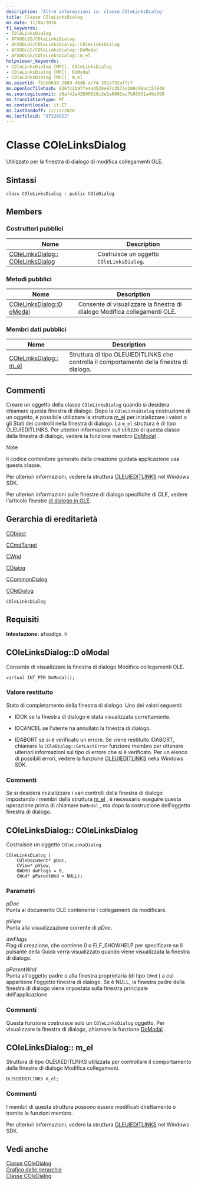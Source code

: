 ```yaml
---
description: 'Altre informazioni su: classe COleLinksDialog'
title: Classe COleLinksDialog
ms.date: 11/04/2016
f1_keywords:
- COleLinksDialog
- AFXODLGS/COleLinksDialog
- AFXODLGS/COleLinksDialog::COleLinksDialog
- AFXODLGS/COleLinksDialog::DoModal
- AFXODLGS/COleLinksDialog::m_el
helpviewer_keywords:
- COleLinksDialog [MFC], COleLinksDialog
- COleLinksDialog [MFC], DoModal
- COleLinksDialog [MFC], m_el
ms.assetid: fb2eb638-2809-46db-ac74-392a732affc7
ms.openlocfilehash: 036fc2b97fe4ad529e87c3573e280c99ac157848
ms.sourcegitcommit: d6af41e42699628c3e2e6063ec7b03931a49a098
ms.translationtype: MT
ms.contentlocale: it-IT
ms.lasthandoff: 12/11/2020
ms.locfileid: "97226922"
---
```

# <a name="colelinksdialog-class"></a>Classe COleLinksDialog

Utilizzato per la finestra di dialogo di modifica collegamenti OLE.

## <a name="syntax"></a>Sintassi

```
class COleLinksDialog : public COleDialog
```

## <a name="members"></a>Members

### <a name="public-constructors"></a>Costruttori pubblici

|Nome|Description|
|----------|-----------------|
|[COleLinksDialog:: COleLinksDialog](#colelinksdialog)|Costruisce un oggetto `COleLinksDialog`.|

### <a name="public-methods"></a>Metodi pubblici

|Nome|Description|
|----------|-----------------|
|[COleLinksDialog::D oModal](#domodal)|Consente di visualizzare la finestra di dialogo Modifica collegamenti OLE.|

### <a name="public-data-members"></a>Membri dati pubblici

|Nome|Description|
|----------|-----------------|
|[COleLinksDialog:: m_el](#m_el)|Struttura di tipo OLEUIEDITLINKS che controlla il comportamento della finestra di dialogo.|

## <a name="remarks"></a>Commenti

Creare un oggetto della classe `COleLinksDialog` quando si desidera chiamare questa finestra di dialogo. Dopo la `COleLinksDialog` costruzione di un oggetto, è possibile utilizzare la struttura [m_el](#m_el) per inizializzare i valori o gli Stati dei controlli nella finestra di dialogo. La `m_el` struttura è di tipo OLEUIEDITLINKS. Per ulteriori informazioni sull'utilizzo di questa classe della finestra di dialogo, vedere la funzione membro [DoModal](#domodal) .

> [!NOTE]
> Il codice contenitore generato dalla creazione guidata applicazione usa questa classe.

Per ulteriori informazioni, vedere la struttura [OLEUIEDITLINKS](/windows/win32/api/oledlg/ns-oledlg-oleuieditlinksw) nel Windows SDK.

Per ulteriori informazioni sulle finestre di dialogo specifiche di OLE, vedere l'articolo finestre [di dialogo in OLE](../../mfc/dialog-boxes-in-ole.md).

## <a name="inheritance-hierarchy"></a>Gerarchia di ereditarietà

[CObject](../../mfc/reference/cobject-class.md)

[CCmdTarget](../../mfc/reference/ccmdtarget-class.md)

[CWnd](../../mfc/reference/cwnd-class.md)

[CDialog](../../mfc/reference/cdialog-class.md)

[CCommonDialog](../../mfc/reference/ccommondialog-class.md)

[COleDialog](../../mfc/reference/coledialog-class.md)

`COleLinksDialog`

## <a name="requirements"></a>Requisiti

**Intestazione:** afxodlgs. h

## <a name="colelinksdialogdomodal"></a><a name="domodal"></a> COleLinksDialog::D oModal

Consente di visualizzare la finestra di dialogo Modifica collegamenti OLE.

```
virtual INT_PTR DoModal();
```

### <a name="return-value"></a>Valore restituito

Stato di completamento della finestra di dialogo. Uno dei valori seguenti:

- IDOK se la finestra di dialogo è stata visualizzata correttamente.

- IDCANCEL se l'utente ha annullato la finestra di dialogo.

- IDABORT se si è verificato un errore. Se viene restituito IDABORT, chiamare la `COleDialog::GetLastError` funzione membro per ottenere ulteriori informazioni sul tipo di errore che si è verificato. Per un elenco di possibili errori, vedere la funzione [OLEUIEDITLINKS](/windows/win32/api/oledlg/nf-oledlg-oleuieditlinksw) nella Windows SDK.

### <a name="remarks"></a>Commenti

Se si desidera inizializzare i vari controlli della finestra di dialogo impostando i membri della struttura [m_el](#m_el) , è necessario eseguire questa operazione prima di chiamare `DoModal` , ma dopo la costruzione dell'oggetto finestra di dialogo.

## <a name="colelinksdialogcolelinksdialog"></a><a name="colelinksdialog"></a> COleLinksDialog:: COleLinksDialog

Costruisce un oggetto `COleLinksDialog`.

```
COleLinksDialog (
    COleDocument* pDoc,
    CView* pView,
    DWORD dwFlags = 0,
    CWnd* pParentWnd = NULL);
```

### <a name="parameters"></a>Parametri

*pDoc*<br/>
Punta al documento OLE contenente i collegamenti da modificare.

*pView*<br/>
Punta alla visualizzazione corrente di *pDoc*.

*dwFlags*<br/>
Flag di creazione, che contiene 0 o ELF_SHOWHELP per specificare se il pulsante della Guida verrà visualizzato quando viene visualizzata la finestra di dialogo.

*pParentWnd*<br/>
Punta all'oggetto padre o alla finestra proprietaria (di tipo `CWnd` ) a cui appartiene l'oggetto finestra di dialogo. Se è NULL, la finestra padre della finestra di dialogo viene impostata sulla finestra principale dell'applicazione.

### <a name="remarks"></a>Commenti

Questa funzione costruisce solo un `COleLinksDialog` oggetto. Per visualizzare la finestra di dialogo, chiamare la funzione [DoModal](#domodal) .

## <a name="colelinksdialogm_el"></a><a name="m_el"></a> COleLinksDialog:: m_el

Struttura di tipo OLEUIEDITLINKS utilizzata per controllare il comportamento della finestra di dialogo Modifica collegamenti.

```
OLEUIEDITLINKS m_el;
```

### <a name="remarks"></a>Commenti

I membri di questa struttura possono essere modificati direttamente o tramite le funzioni membro.

Per ulteriori informazioni, vedere la struttura [OLEUIEDITLINKS](/windows/win32/api/oledlg/ns-oledlg-oleuieditlinksw) nel Windows SDK.

## <a name="see-also"></a>Vedi anche

[Classe COleDialog](../../mfc/reference/coledialog-class.md)<br/>
[Grafico delle gerarchie](../../mfc/hierarchy-chart.md)<br/>
[Classe COleDialog](../../mfc/reference/coledialog-class.md)
